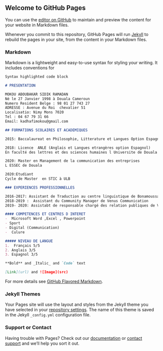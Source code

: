 ## Welcome to GitHub Pages

You can use the [editor on GitHub](https://github.com/SidikMokou/SidikMokou.github.io/edit/main/index.md) to maintain and preview the content for your website in Markdown files.

Whenever you commit to this repository, GitHub Pages will run [Jekyll](https://jekyllrb.com/) to rebuild the pages in your site, from the content in your Markdown files.

### Markdown

Markdown is a lightweight and easy-to-use syntax for styling your writing. It includes conventions for

```markdown
Syntax highlighted code block

# PRESENTATION 

MOKOU ABOUBAKAR SIDIK RAMADAN
Né le 27 Janvier 1998 à Douala Cameroun
Numero Resident Belge : 98 01 27 743 27
ADRESSE : Avenue du Roi  chevalier 51 
Localisatio: Nimy Mons 7020
Tel : 04 67 79 31 66
Email: kadhafimokou@gmail.com

## FORMATIONS SCOLAIRES ET ACADEMIQUES

2015: Baccalaureat en Philosophie, Litterature et Langues Option Espagnol

2018: Licence  ANLE (Anglais et Langues etrangères option Espagnol) 
En faculté des lettres et des sciences humaines l Universite de Douala

2020: Master en Management de la communication des entreprises 
L ESSEC de Douala

2020:Etudiant
Cycle de Master  en STIC à ULB

### EXPERIENCES PROFESSIONNELLES

2016-2017: Assistant de Traduction au centre linguistique de Bonamoussadi
2018-2019 :  Assistant du Community Manager de Venus Communication
2019- 2020: Assistabt de responsable chargé des relation publiques de Venus Group

#### COMPETENCES ET CENTRES D INTERET
-  Microsoft Word ,Excel , Powerpoint
- Sport
- Digital (Communication)
-  Culure 

##### NIVEAU DE LANGUE
1.  Français 5/5
2. Anglais 3/5
3. Espagnol 3/5

**Bold** and _Italic_ and `Code` text

[Link](url) and ![Image](src)
```

For more details see [GitHub Flavored Markdown](https://guides.github.com/features/mastering-markdown/).

### Jekyll Themes

Your Pages site will use the layout and styles from the Jekyll theme you have selected in your [repository settings](https://github.com/SidikMokou/SidikMokou.github.io/settings/pages). The name of this theme is saved in the Jekyll `_config.yml` configuration file.

### Support or Contact

Having trouble with Pages? Check out our [documentation](https://docs.github.com/categories/github-pages-basics/) or [contact support](https://support.github.com/contact) and we’ll help you sort it out.
